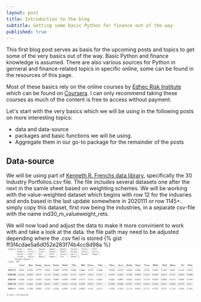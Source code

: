 ```yaml
---
layout: post
title: Introduction to the blog
subtitle: Getting some basic Python for finance out of the way
published: true
---
```


This first blog post serves as basis for the upcoming posts and topics to get some of the very basics out of the way. Basic Python and finance knowledge is assumed. There are also various sources for Python in gerneral and finance-related topics in specific online, some can be found in the resources of this page.

Most of these basics rely on the online courses by [Edhec Risk Institute](https://risk.edhec.edu/who-we-are) which can be found on [Coursera](https://www.coursera.org/specializations/investment-management-python-machine-learning). I can only recommend taking these courses as much of the content is free to access without payment. 

Let's start with the very basics which we will be using in the following posts on more interesting topics: 
* data and data-source
* packages and basic functions we will be using. 
* Aggregate them in our go-to package for the remainder of the posts

## Data-source

We will be using part of [Kenneth R. Frenchs data library](https://mba.tuck.dartmouth.edu/pages/faculty/ken.french/data_library.html), specifically the 30 Industry Portfolios.csv file.
The file includes several datasets one after the next in the samle sheet based on weighting schemes. We will be working with the value-weighted dataset which begins with row 12 for the indusries and ends based in the last update somewhere in 2020111 or row 1145+. simply copy this dataset, first row being the industries, in a separate csv-file with the name ind30_m_valueweight_rets.  

We will now load and adjust the data to make it more convinient to work with and take a look at the data. 
the file path may need to be adjusted depending where the .csv fiel is stored
{% gist ff3f4cdae5a6d052e283f74b4cc8d98a %}
![data](/assets/img/Introduction_to_the_blog_data.PNG)


